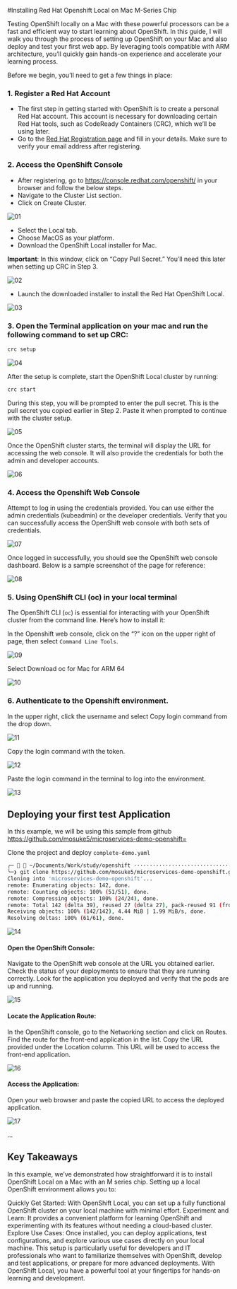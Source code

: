 #Installing Red Hat Openshift Local on Mac M-Series Chip

Testing OpenShift locally on a Mac with these powerful processors can be a fast and efficient way to start learning about OpenShift. In this guide, I will walk you through the process of setting up OpenShift on your Mac and also deploy and test your first web app. By leveraging tools compatible with ARM architecture, you’ll quickly gain hands-on experience and accelerate your learning process.

Before we begin, you’ll need to get a few things in place:

### 1. Register a Red Hat Account

- The first step in getting started with OpenShift is to create a personal Red Hat account. This account is necessary for downloading certain Red Hat tools, such as CodeReady Containers (CRC), which we’ll be using later.
- Go to the [Red Hat Registration page](https://access.redhat.com/?source=post_page-----73900e6d26ad--------------------------------) and fill in your details. Make sure to verify your email address after registering.

### 2. Access the OpenShift Console

- After registering, go to https://console.redhat.com/openshift/ in your browser and follow the below steps.
- Navigate to the Cluster List section.
- Click on Create Cluster.

![01](https://github.com/user-attachments/assets/43876fd1-8706-48f0-ab79-39151f4725cc)

- Select the Local tab.
- Choose MacOS as your platform.
- Download the OpenShift Local installer for Mac.

**Important**: In this window, click on “Copy Pull Secret.” You’ll need this later when setting up CRC in Step 3.

![02](https://github.com/user-attachments/assets/e131c91f-0c92-4332-b6b9-c63aa1cd5a5b)

- Launch the downloaded installer to install the Red Hat OpenShift Local.

![03](https://github.com/user-attachments/assets/8b80fde7-38f0-4687-a2fa-600c5967a7cf)

### 3. Open the Terminal application on your mac and run the following command to set up CRC:

```bash
crc setup
```

![04](https://github.com/user-attachments/assets/118e0127-9af2-466c-bfb2-86f2a5f8c6ba)

After the setup is complete, start the OpenShift Local cluster by running:

```bash
crc start
```

During this step, you will be prompted to enter the pull secret. This is the pull secret you copied earlier in Step 2. Paste it when prompted to continue with the cluster setup.

![05](https://github.com/user-attachments/assets/9708369e-0c40-49c3-9930-7c96eecc03dd)

Once the OpenShift cluster starts, the terminal will display the URL for accessing the web console. It will also provide the credentials for both the admin and developer accounts.

![06](https://github.com/user-attachments/assets/ba8be28c-1d29-436b-839f-7cb8d7211246)

### 4. Access the Openshift Web Console

Attempt to log in using the credentials provided. You can use either the admin credentials (kubeadmin) or the developer credentials. Verify that you can successfully access the OpenShift web console with both sets of credentials.

![07](https://github.com/user-attachments/assets/c8e241f8-6b17-40e5-b814-ae1ff92e9556)

Once logged in successfully, you should see the OpenShift web console dashboard. Below is a sample screenshot of the page for reference:

![08](https://github.com/user-attachments/assets/9a406554-51c9-4fb6-a4d2-5d5220c7428e)

### 5. Using OpenShift CLI (oc) in your local terminal

The OpenShift CLI (``oc``) is essential for interacting with your OpenShift cluster from the command line. Here’s how to install it:

In the Openshift web console, click on the “?” icon on the upper right of page, then select ``Command Line Tools``.

![09](https://github.com/user-attachments/assets/918b431f-fb9b-44ae-921d-cae815f40681)

Select Download oc for Mac for ARM 64

![10](https://github.com/user-attachments/assets/9fe717ad-c52b-43f3-be9d-b4131d96dfa6)

### 6. Authenticate to the Openshift environment.

In the upper right, click the username and select Copy login command from the drop down.

![11](https://github.com/user-attachments/assets/5fb15f43-3be4-4bb9-b457-8d3dda39a1d1)

Copy the login command with the token.

![12](https://github.com/user-attachments/assets/64ec8987-dc62-4beb-8a27-668ebd753b74)

Paste the login command in the terminal to log into the environment.

![13](https://github.com/user-attachments/assets/0842750d-e01e-4694-9997-e3d7318853bb)

## Deploying your first test Application
In this example, we will be using this sample from github https://github.com/mosuke5/microservices-demo-openshift=

Clone the project and deploy ``complete-demo.yaml``

```bash
╭─   ~/Documents/Work/study/openshift ················································································  11:57:32 AM
╰─❯ git clone https://github.com/mosuke5/microservices-demo-openshift.git
Cloning into 'microservices-demo-openshift'...
remote: Enumerating objects: 142, done.
remote: Counting objects: 100% (51/51), done.
remote: Compressing objects: 100% (24/24), done.
remote: Total 142 (delta 39), reused 27 (delta 27), pack-reused 91 (from 1)
Receiving objects: 100% (142/142), 4.44 MiB | 1.99 MiB/s, done.
Resolving deltas: 100% (61/61), done.
```

![14](https://github.com/user-attachments/assets/1aea98e0-c1f4-4397-9535-60c5ee6f85c0)

#### Open the OpenShift Console:

Navigate to the OpenShift web console at the URL you obtained earlier.
Check the status of your deployments to ensure that they are running correctly. Look for the application you deployed and verify that the pods are up and running.

![15](https://github.com/user-attachments/assets/cd5f479e-6ff5-4988-9768-e7446d71a247)

#### Locate the Application Route:

In the OpenShift console, go to the Networking section and click on Routes.
Find the route for the front-end application in the list.
Copy the URL provided under the Location column. This URL will be used to access the front-end application.

![16](https://github.com/user-attachments/assets/b300bd2c-2caf-45fc-a771-e8a3f62a7fa6)

#### Access the Application:

Open your web browser and paste the copied URL to access the deployed application.

![17](https://github.com/user-attachments/assets/7a4be257-5d54-4acc-ac7c-b72c23e24c72)

...

## Key Takeaways
In this example, we’ve demonstrated how straightforward it is to install OpenShift Local on a Mac with an M series chip. Setting up a local OpenShift environment allows you to:

Quickly Get Started: With OpenShift Local, you can set up a fully functional OpenShift cluster on your local machine with minimal effort.
Experiment and Learn: It provides a convenient platform for learning OpenShift and experimenting with its features without needing a cloud-based cluster.
Explore Use Cases: Once installed, you can deploy applications, test configurations, and explore various use cases directly on your local machine.
This setup is particularly useful for developers and IT professionals who want to familiarize themselves with OpenShift, develop and test applications, or prepare for more advanced deployments. With OpenShift Local, you have a powerful tool at your fingertips for hands-on learning and development.
